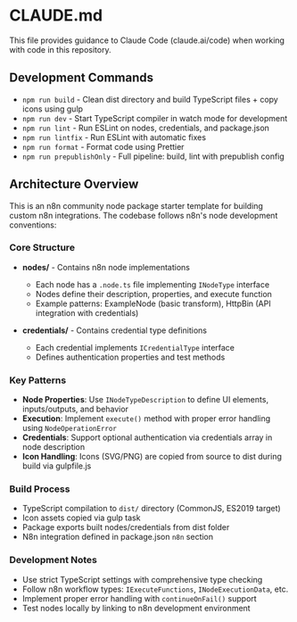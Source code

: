 # CLAUDE.md

This file provides guidance to Claude Code (claude.ai/code) when working with code in this repository.

## Development Commands

- `npm run build` - Clean dist directory and build TypeScript files + copy icons using gulp
- `npm run dev` - Start TypeScript compiler in watch mode for development
- `npm run lint` - Run ESLint on nodes, credentials, and package.json
- `npm run lintfix` - Run ESLint with automatic fixes
- `npm run format` - Format code using Prettier
- `npm run prepublishOnly` - Full pipeline: build, lint with prepublish config

## Architecture Overview

This is an n8n community node package starter template for building custom n8n integrations. The codebase follows n8n's node development conventions:

### Core Structure

- **nodes/** - Contains n8n node implementations
  - Each node has a `.node.ts` file implementing `INodeType` interface
  - Nodes define their description, properties, and execute function
  - Example patterns: ExampleNode (basic transform), HttpBin (API integration with credentials)

- **credentials/** - Contains credential type definitions
  - Each credential implements `ICredentialType` interface
  - Defines authentication properties and test methods

### Key Patterns

- **Node Properties**: Use `INodeTypeDescription` to define UI elements, inputs/outputs, and behavior
- **Execution**: Implement `execute()` method with proper error handling using `NodeOperationError`
- **Credentials**: Support optional authentication via credentials array in node description
- **Icon Handling**: Icons (SVG/PNG) are copied from source to dist during build via gulpfile.js

### Build Process

- TypeScript compilation to `dist/` directory (CommonJS, ES2019 target)
- Icon assets copied via gulp task
- Package exports built nodes/credentials from dist folder
- N8n integration defined in package.json `n8n` section

### Development Notes

- Use strict TypeScript settings with comprehensive type checking
- Follow n8n workflow types: `IExecuteFunctions`, `INodeExecutionData`, etc.
- Implement proper error handling with `continueOnFail()` support
- Test nodes locally by linking to n8n development environment